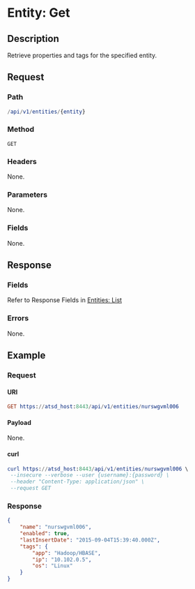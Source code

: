 # Entity: Get

## Description 

Retrieve properties and tags for the specified entity.

## Request

### Path 

```elm
/api/v1/entities/{entity}
```

### Method 

```
GET
```

### Headers 

None.

### Parameters

None.

### Fields 

None.

## Response

### Fields

Refer to Response Fields in [Entities: List](list.md)

### Errors

None.

## Example

### Request

#### URI

```elm
GET https://atsd_host:8443/api/v1/entities/nurswgvml006
```
#### Payload

None.

#### curl 

```elm
curl https://atsd_host:8443/api/v1/entities/nurswgvml006 \
 --insecure --verbose --user {username}:{password} \
 --header "Content-Type: application/json" \
 --request GET
```

### Response

```json
{
    "name": "nurswgvml006",
    "enabled": true,
    "lastInsertDate": "2015-09-04T15:39:40.000Z",
    "tags": {
        "app": "Hadoop/HBASE",
        "ip": "10.102.0.5",
        "os": "Linux"
    }
}
```
